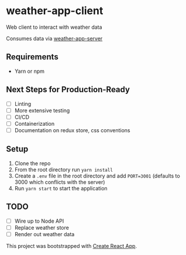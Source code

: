# weather-app-client
Web client to interact with weather data

Consumes data via [weather-app-server](https://github.com/thomkrillis/weather-app-server)

## Requirements
- Yarn or npm

## Next Steps for Production-Ready
- [ ] Linting
- [ ] More extensive testing
- [ ] CI/CD
- [ ] Containerization
- [ ] Documentation on redux store, css conventions

## Setup
1. Clone the repo
1. From the root directory run `yarn install`
1. Create a `.env` file in the root directory and add `PORT=3001` (defaults to 3000 which conflicts with the server)
1. Run `yarn start` to start the application

## TODO
- [ ] Wire up to Node API
- [ ] Replace weather store
- [ ] Render out weather data

This project was bootstrapped with [Create React App](https://github.com/facebook/create-react-app).
